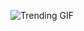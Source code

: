 
<!-- GIF_SECTION -->
![Trending GIF](https://media1.giphy.com/media/v1.Y2lkPThiYjIxNzcyZ3YxNWdld2VjMTFxY3VpMmRzZ3JzeWNvZjBsdXVsb2Zud3Y2NzhwOCZlcD12MV9naWZzX3NlYXJjaCZjdD1n/HekrB46ZE0f5K/giphy.gif)
<!-- END_GIF_SECTION -->
